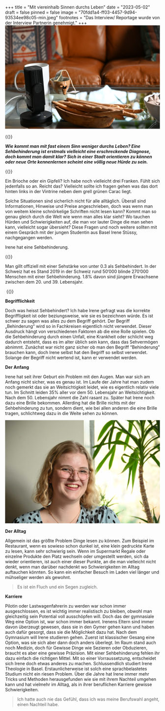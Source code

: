 +++
title = "Mit viereinhalb Sinnen durchs Leben"
date = "2023-05-02"
draft = false
pinned = false
image = "70fdd1a4-ff03-4457-9d94-93534ee98c05-min.jpeg"
footnotes = "Das Interview/ Reportage wurde von der Interview Partnerin genehmigt."
+++
![Interview Ort](507ab3ec-2e24-48fb-91c7-ce4615d8decf-5.jpeg)

{{<lead>}} 

***Wie kommt man mit fast einem Sinn weniger durchs Leben? Eine Sehbehinderung ist erstmals vielleicht eine erschreckende Diagnose, doch kommt man damit klar? Sich in einer Stadt orientieren zu können oder neue Orte kennenlernen scheint eine völlig neue Hürde zu sein.***

{{</lead>}}  

Ein Brioche oder ein Gipfeli? Ich habe noch vielleicht drei Franken. Fühlt sich jedenfalls so an. Reicht das? Vielleicht sollte ich fragen gehen was das dort hinten links in der Vintrine neben dem grell grünen Carac liegt.

Solche Situationen sind sicherlich nicht für alle alltäglich. Überall sind Informationen, Hinweise und Preise angeschrieben, doch was wenn man von weitem kleine schnörkelige Schriften nicht lesen kann? Kommt man so genau gleich durch die Welt wie wenn man alles klar sieht? Wo tauchen Hürden und Schwierigkeiten auf, die man vor lauter Dinge die man sehen kann, vielleicht sogar übersieht? Diese Fragen und noch weitere sollten mit einem Gespräch mit der jungen Studentin aus Basel Irene Stüssy, nachgegangen werden.

Irene hat eine Sehbehinderung.

{{<box>}} 

Man gillt offiziell mit einer Sehstärke von unter 0.3 als Sehbehindert. In der Schweiz hat es Stand 2019 in der Schweiz rund 50‘000 blinde 270‘000 Menschen mit einer Sehbehinderung. 1.8% davon sind jüngere Erwachsene zwischen dem 20. und 39. Lebensjahr.

 {{</box>}}

**Begrifflichkeit**

Doch was heisst Sehbehindert? Ich habe Irene gefragt was die korrekte Begriffligkeit ist oder beziungsweise, wie sie es bezeichnen würde. Es ist schwer zu sagen was alles zu dem Begriff gehört. Der Begriff „Behinderung“ wird so in Fachkreisen eigentlich nicht verwendet. Dieser Ausdruck hängt von verschiedenen Faktoren ab die eine Rolle spielen. Ob die Sehbehinderung durch einen Unfall, eine Krankheit oder schlicht weg dadurch entsteht, dass es im alter üblich sein kann, dass das Sehvermögen abnimmt. Zunächst war nicht ganz sicher ob man den Begriff “Behinderung” brauchen kann, doch Irene selbst hat den Begriff so selbst verwendet. Solange der Begriff nicht wertend ist, kann er verwendet werden.

**Der Anfang**

Irene hat seit ihrer Geburt ein Problem mit den Augen. Man war sich am Anfang nicht sicher, was es genau ist. Im Laufe der Jahre hat man zudem noch gemerkt das sie an Weitsichtigkeit leidet, wie es eigentlich relativ viele tun. Im Schnitt leiden 35% aller vor dem 50. Lebensjahr an Weitsichtigkeit. Nach dem 50. Lebensjahr nimmt die Zahl rasant zu. Später hat Irene noch dazu eine Brille bekommen. Allerding hat die Brille nichts mit der Sehbehinderung zu tun, sondern dient, wie bei allen anderen die eine Brille tragen, schlichtweg dazu in die Weite sehen zu können. 

![Irene (20), nach dem Intzerview im Wohnzimmer](70fdd1a4-ff03-4457-9d94-93534ee98c05-min.jpeg)

**Der Alltag**

Allgemein ist das größte Problem Dinge lesen zu können. Zum Beispiel im Restaurant, wenn es sowieso schon dunkel ist, eine klein gedruckte Karte zu lesen, kann sehr schwierig sein. Wenn im Supermarkt Regale oder einzelne Produkte den Platz wechseln oder umgestellt werden, sich da wieder orientieren, ist auch einer dieser Punkte, an die man vielleicht nicht denkt, wenn man darüber nachdenkt wo Schwierigkeiten im Alltag auftauchen könnten. So kann ein einfacher Besuch im Laden viel länger und mühseliger werden als gewohnt.

> Es ist ein Fluch und ein Segen zugleich. 

**Karriere**

Pilotin oder Lastwagenfahrerin zu werden war schon immer ausgeschlossen, es ist wichtig immer realistisch zu bleiben, obwohl man gleichzeitig sein Potential voll ausschöpfen will. Doch das der gymnasiale Weg eine Option ist, war schon immer bekannt. Irenens Eltern sind immer davon überzeugt gewesen, dass sie in den Gymer gehen kann und haben auch dafür gesorgt, dass sie die Möglichkeit dazu hat. Nach dem Gymnasium will Irene studieren gehen. Zuerst ist klassischer Gesang eine Option, was sie sich aber dann doch anders überlegt. Im Raum stand auch noch Medizin, doch für Gewisse Dinge wie Sezieren oder Obduzieren, braucht es aber eine gewisse Präzision. Mit einer Sehbehinderung fehlen ihr dazu einfach die richtigen Mittel. Mit so einer Vorraussetzung, entscheidet sich Irene doch etwas anderes zu machen. Schlussendlich studiert Irene Theologie in Basel. Erstaunlicherweise ist solch eine sprachbelastetes Studium nicht ein riesen Problem. Über die Jahre hat Irene immer mehr Tricks und Methoden herausgefunden wie sie mit ihrem Nachteil umgehen kann und hat vielmehr im Alltag, als in ihrer beruflichen Karriere gewisse Schwierigkeiten.

> Ich hatte auch nie das Gefühl, dass ich was meine Berufswahl angeht, einen Nachteil habe.
